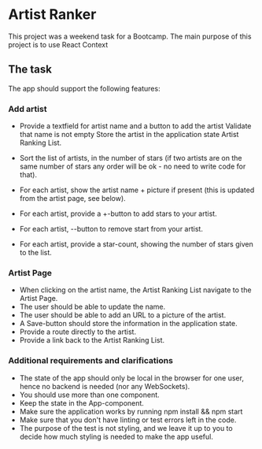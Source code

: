 
# Artist Ranker


This project was a weekend task for a Bootcamp. The main purpose of this project is to use React Context

## The task

The app should support the following features:


### Add artist

* Provide a textfield for artist name and a button to add the artist Validate that name is not empty Store the artist in the application state Artist Ranking List.

* Sort the list of artists, in the number of stars (if two artists are on the same number of stars any order will be ok - no need to write code for that).
* For each artist, show the artist name + picture if present (this is updated from the artist page, see below).
* For each artist, provide a +-button to add stars to your artist.
* For each artist, --button to remove start from your artist.
* For each artist, provide a star-count, showing the number of stars given to the list.


### Artist Page

* When clicking on the artist name, the Artist Ranking List navigate to the Artist Page.
* The user should be able to update the name.
* The user should be able to add an URL to a picture of the artist.
* A Save-button should store the information in the application state.
* Provide a route directly to the artist.
* Provide a link back to the Artist Ranking List.

### Additional requirements and clarifications

* The state of the app should only be local in the browser for one user, hence no backend is needed (nor any WebSockets).
* You should use more than one component.
* Keep the state in the App-component.
* Make sure the application works by running npm install && npm start
* Make sure that you don't have linting or test errors left in the code.
* The purpose of the test is not styling, and we leave it up to you to decide how much styling is needed to make the app useful.


